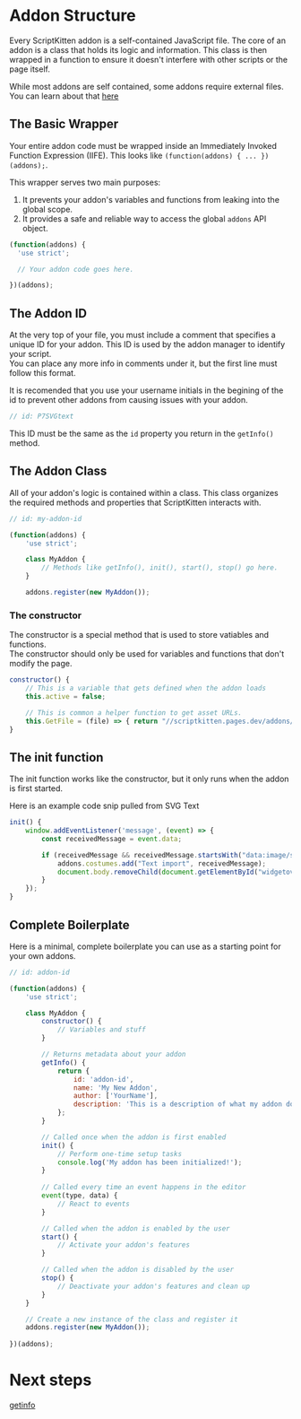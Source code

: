 # Addon Structure
Every ScriptKitten addon is a self-contained JavaScript file. The core of an addon is a class that holds its logic and information. This class is then wrapped in a function to ensure it doesn't interfere with other scripts or the page itself.

While most addons are self contained, some addons require external files. You can learn about that [here](#/external-files)

## The Basic Wrapper
Your entire addon code must be wrapped inside an Immediately Invoked Function Expression (IIFE). This looks like `(function(addons) { ... })(addons);`.

This wrapper serves two main purposes:
1.  It prevents your addon's variables and functions from leaking into the global scope.
2.  It provides a safe and reliable way to access the global `addons` API object.

```javascript
(function(addons) {
  'use strict';

  // Your addon code goes here.

})(addons);
```

## The Addon ID
At the very top of your file, you must include a comment that specifies a unique ID for your addon. This ID is used by the addon manager to identify your script. <br>
You can place any more info in comments under it, but the first line must follow this format.

It is recomended that you use your username initials in the begining of the id to prevent other addons from causing issues with your addon.

```javascript
// id: P7SVGtext
```

This ID must be the same as the `id` property you return in the `getInfo()` method.

## The Addon Class
All of your addon's logic is contained within a class. This class organizes the required methods and properties that ScriptKitten interacts with.

```javascript
// id: my-addon-id

(function(addons) {
	'use strict';

	class MyAddon {
		// Methods like getInfo(), init(), start(), stop() go here.
	}

	addons.register(new MyAddon());
```

### The constructor
The constructor is a special method that is used to store vatiables and functions. <br>
The constructor should only be used for variables and functions that don't modify the page.

```javascript
constructor() {
    // This is a variable that gets defined when the addon loads
    this.active = false;

    // This is common a helper function to get asset URLs.
    this.GetFile = (file) => { return "//scriptkitten.pages.dev/addons/my-addon/" + file; }
}
```

## The init function
The init function works like the constructor, but it only runs when the addon is first started.

Here is an example code snip pulled from SVG Text
```javascript
init() {
	window.addEventListener('message', (event) => {
		const receivedMessage = event.data;

		if (receivedMessage && receivedMessage.startsWith("data:image/svg+xml;charset=utf-8,")) {
			addons.costumes.add("Text import", receivedMessage);
			document.body.removeChild(document.getElementById("widgetoverlay"));
		}
	});
}
```

## Complete Boilerplate
Here is a minimal, complete boilerplate you can use as a starting point for your own addons.

```javascript
// id: addon-id

(function(addons) {
	'use strict';

	class MyAddon {
		constructor() {
			// Variables and stuff
		}

		// Returns metadata about your addon
		getInfo() {
			return {
				id: 'addon-id',
				name: 'My New Addon',
				author: ['YourName'],
				description: 'This is a description of what my addon does.',
			};
		}

		// Called once when the addon is first enabled
		init() {
			// Perform one-time setup tasks
			console.log('My addon has been initialized!');
		}
		
		// Called every time an event happens in the editor
		event(type, data) {
			// React to events
		}

		// Called when the addon is enabled by the user
		start() {
			// Activate your addon's features
		}

		// Called when the addon is disabled by the user
		stop() {
			// Deactivate your addon's features and clean up
		}
	}

	// Create a new instance of the class and register it
	addons.register(new MyAddon());
	
})(addons);
```

# Next steps
[getinfo](#/getInfo)
